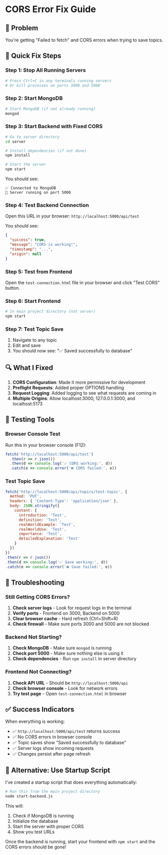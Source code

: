 # CORS Error Fix Guide

## 🎯 Problem
You're getting "Failed to fetch" and CORS errors when trying to save topics.

## 🔧 Quick Fix Steps

### Step 1: Stop All Running Servers
```bash
# Press Ctrl+C in any terminals running servers
# Or kill processes on ports 3000 and 5000
```

### Step 2: Start MongoDB
```bash
# Start MongoDB (if not already running)
mongod
```

### Step 3: Start Backend with Fixed CORS
```bash
# Go to server directory
cd server

# Install dependencies (if not done)
npm install

# Start the server
npm start
```

You should see:
```
✅ Connected to MongoDB
🚀 Server running on port 5000
```

### Step 4: Test Backend Connection
Open this URL in your browser: `http://localhost:5000/api/test`

You should see:
```json
{
  "success": true,
  "message": "CORS is working!",
  "timestamp": "...",
  "origin": null
}
```

### Step 5: Test from Frontend
Open the `test-connection.html` file in your browser and click "Test CORS" button.

### Step 6: Start Frontend
```bash
# In main project directory (not server)
npm start
```

### Step 7: Test Topic Save
1. Navigate to any topic
2. Edit and save
3. You should now see: "✅ Saved successfully to database"

## 🔍 What I Fixed

1. **CORS Configuration**: Made it more permissive for development
2. **Preflight Requests**: Added proper OPTIONS handling
3. **Request Logging**: Added logging to see what requests are coming in
4. **Multiple Origins**: Allow localhost:3000, 127.0.0.1:3000, and localhost:5173

## 🧪 Testing Tools

### Browser Console Test
Run this in your browser console (F12):
```javascript
fetch('http://localhost:5000/api/test')
  .then(r => r.json())
  .then(d => console.log('✅ CORS working:', d))
  .catch(e => console.error('❌ CORS failed:', e))
```

### Test Topic Save
```javascript
fetch('http://localhost:5000/api/topics/test-topic', {
  method: 'PUT',
  headers: { 'Content-Type': 'application/json' },
  body: JSON.stringify({
    content: {
      introduction: 'Test',
      definition: 'Test',
      realWorldExample: 'Test',
      realWorldUse: 'Test',
      importance: 'Test',
      detailedExplanation: 'Test'
    }
  })
})
.then(r => r.json())
.then(d => console.log('✅ Save working:', d))
.catch(e => console.error('❌ Save failed:', e))
```

## 🚨 Troubleshooting

### Still Getting CORS Errors?

1. **Check server logs** - Look for request logs in the terminal
2. **Verify ports** - Frontend on 3000, Backend on 5000
3. **Clear browser cache** - Hard refresh (Ctrl+Shift+R)
4. **Check firewall** - Make sure ports 3000 and 5000 are not blocked

### Backend Not Starting?

1. **Check MongoDB** - Make sure `mongod` is running
2. **Check port 5000** - Make sure nothing else is using it
3. **Check dependencies** - Run `npm install` in server directory

### Frontend Not Connecting?

1. **Check API URL** - Should be `http://localhost:5000/api`
2. **Check browser console** - Look for network errors
3. **Try test page** - Open `test-connection.html` in browser

## ✅ Success Indicators

When everything is working:
- ✅ `http://localhost:5000/api/test` returns success
- ✅ No CORS errors in browser console
- ✅ Topic saves show "Saved successfully to database"
- ✅ Server logs show incoming requests
- ✅ Changes persist after page refresh

## 🎉 Alternative: Use Startup Script

I've created a startup script that does everything automatically:

```bash
# Run this from the main project directory
node start-backend.js
```

This will:
1. Check if MongoDB is running
2. Initialize the database
3. Start the server with proper CORS
4. Show you test URLs

Once the backend is running, start your frontend with `npm start` and the CORS errors should be gone!